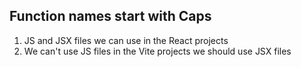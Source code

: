 ## Function names start with Caps
1. JS and JSX files we can use in the React projects
2. We can't use JS files in the Vite projects we should use JSX files